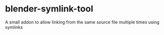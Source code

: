 # blender-symlink-tool
A small addon to allow linking from the same source file multiple times using symlinks
